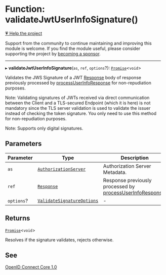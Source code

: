 # Function: validateJwtUserInfoSignature()

[💗 Help the project](https://github.com/sponsors/panva)

Support from the community to continue maintaining and improving this module is welcome. If you find the module useful, please consider supporting the project by [becoming a sponsor](https://github.com/sponsors/panva).

***

▸ **validateJwtUserInfoSignature**(`as`, `ref`, `options`?): [`Promise`](https://developer.mozilla.org/docs/Web/JavaScript/Reference/Global_Objects/Promise)\<`void`\>

Validates the JWS Signature of a JWT [Response](https://developer.mozilla.org/docs/Web/API/Response) body of response previously processed by
[processUserInfoResponse](processUserInfoResponse.md) for non-repudiation purposes.

Note: Validating signatures of JWTs received via direct communication between the Client and a
TLS-secured Endpoint (which it is here) is not mandatory since the TLS server validation is used
to validate the issuer instead of checking the token signature. You only need to use this method
for non-repudiation purposes.

Note: Supports only digital signatures.

## Parameters

| Parameter | Type | Description |
| ------ | ------ | ------ |
| `as` | [`AuthorizationServer`](../interfaces/AuthorizationServer.md) | Authorization Server Metadata. |
| `ref` | [`Response`](https://developer.mozilla.org/docs/Web/API/Response) | Response previously processed by [processUserInfoResponse](processUserInfoResponse.md). |
| `options`? | [`ValidateSignatureOptions`](../interfaces/ValidateSignatureOptions.md) | - |

## Returns

[`Promise`](https://developer.mozilla.org/docs/Web/JavaScript/Reference/Global_Objects/Promise)\<`void`\>

Resolves if the signature validates, rejects otherwise.

## See

[OpenID Connect Core 1.0](https://openid.net/specs/openid-connect-core-1_0.html#UserInfo)
